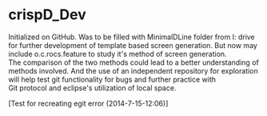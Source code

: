 crispD_Dev
====

Initialized on GitHub. Was to be filled with MinimalDLine folder from I: drive for further development of template based screen generation. But now may include o.c.rocs.feature to study it's method of screen generation.\
The comparison of the two methods could lead to a better understanding of methods involved. And the use of an independent repository for exploration will help test git functionality for bugs and further practice with \
Git protocol and eclipse's utilization of local space.

[Test for recreating egit error (2014-7-15-12:06)]